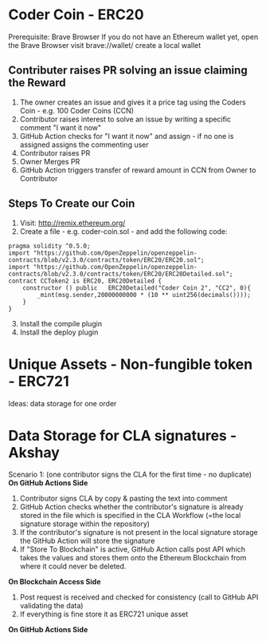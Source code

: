 # Coder Coin - ERC20

Prerequisite: Brave Browser
If you do not have an Ethereum wallet yet, open the Brave Browser visit brave://wallet/ create a local wallet

## Contributer raises PR solving an issue claiming the Reward
1. The owner creates an issue and gives it a price tag using the Coders Coin - e.g. 100 Coder Coins (CCN)
2. Contributor raises interest to solve an issue by writing a specific comment "I want it now"
3. GitHub Action checks for "I want it now" and assign - if no one is assigned assigns the commenting user
4. Contributor raises PR
5. Owner Merges PR 
6. GitHub Action triggers transfer of reward amount in CCN from Owner to Contributor




## Steps To Create our Coin

1. Visit: http://remix.ethereum.org/
2. Create a file - e.g. coder-coin.sol - and add the following code:

```
pragma solidity ^0.5.0;
import "https://github.com/OpenZeppelin/openzeppelin-contracts/blob/v2.3.0/contracts/token/ERC20/ERC20.sol";
import "https://github.com/OpenZeppelin/openzeppelin-contracts/blob/v2.3.0/contracts/token/ERC20/ERC20Detailed.sol";
contract CCToken2 is ERC20, ERC20Detailed {
    constructor () public   ERC20Detailed("Coder Coin 2", "CC2", 0){
        _mint(msg.sender,20000000000 * (10 ** uint256(decimals())));
    }
}
```

3. Install the compile plugin
4. Install the deploy plugin



# Unique Assets - Non-fungible token - ERC721

Ideas: data storage for one order



# Data Storage for CLA signatures - Akshay

Scenario 1: (one contributor signs the CLA for the first time - no duplicate)
**On GitHub Actions Side**
1. Contributor signs CLA by copy & pasting the text into comment 
2. GitHub Action checks whether the contributor's signature is already stored in the file which is specified in the CLA Workflow (=the local signature storage within the repository)
3. If the contributor's signature is not present in the local signature storage the GitHub Action will store the signature
4. If "Store To Blockchain" is active, GitHub Action calls post API which takes the values and stores them onto the Ethereum Blockchain from where it could never be deleted. 

**On Blockchain Access Side**
1. Post request is received and checked for consistency (call to GitHub API validating the data)
2. If everything is fine store it as ERC721 unique asset






**On GitHub Actions Side**

